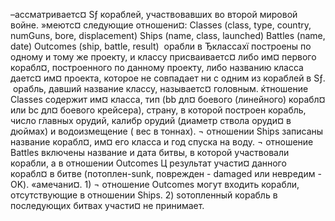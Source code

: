 –ассматриваетс¤ Ѕƒ кораблей, участвовавших во второй мировой войне. »меютс¤ следующие отношени¤:
Classes (class, type, country, numGuns, bore, displacement)
Ships (name, class, launched)
Battles (name, date)
Outcomes (ship, battle, result)
 орабли в Ђклассахї построены по одному и тому же проекту, и классу присваиваетс¤ либо им¤ первого корабл¤, построенного по данному проекту, либо названию класса даетс¤ им¤ проекта, которое не совпадает ни с одним из кораблей в Ѕƒ.  орабль, давший название классу, называетс¤ головным.
ќтношение Classes содержит им¤ класса, тип (bb дл¤ боевого (линейного) корабл¤ или bc дл¤ боевого крейсера), страну, в которой построен корабль, число главных орудий, калибр орудий (диаметр ствола оруди¤ в дюймах) и водоизмещение ( вес в тоннах). ¬ отношении Ships записаны название корабл¤, им¤ его класса и год спуска на воду. ¬ отношение Battles включены название и дата битвы, в которой участвовали корабли, а в отношении Outcomes Ц результат участи¤ данного корабл¤ в битве (потоплен-sunk, поврежден - damaged или невредим - OK).
«амечани¤. 1) ¬ отношение Outcomes могут входить корабли, отсутствующие в отношении Ships. 2) ѕотопленный корабль в последующих битвах участи¤ не принимает.